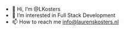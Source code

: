 - 👋 Hi, I’m @LKosters
- 👀 I’m interested in Full Stack Development
- 📫 How to reach me info@laurenskosters.nl

<!---
LKosters/LKosters is a ✨ special ✨ repository because its `README.md` (this file) appears on your GitHub profile.
You can click the Preview link to take a look at your changes.
--->
